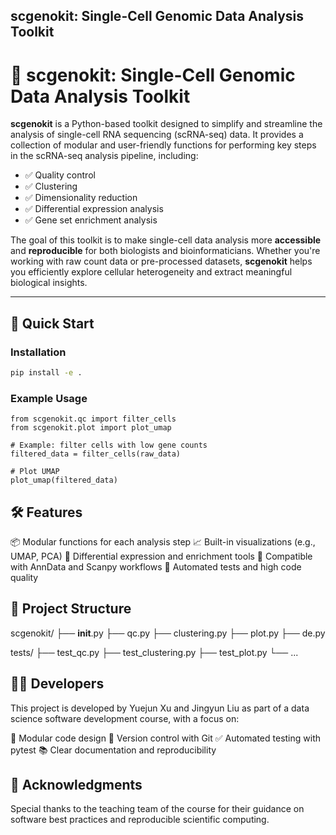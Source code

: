 ## scgenokit: Single-Cell Genomic Data Analysis Toolkit

# 🔬 scgenokit: Single-Cell Genomic Data Analysis Toolkit

**scgenokit** is a Python-based toolkit designed to simplify and streamline the analysis of single-cell RNA sequencing (scRNA-seq) data. It provides a collection of modular and user-friendly functions for performing key steps in the scRNA-seq analysis pipeline, including:

- ✅ Quality control  
- ✅ Clustering  
- ✅ Dimensionality reduction  
- ✅ Differential expression analysis  
- ✅ Gene set enrichment analysis  

The goal of this toolkit is to make single-cell data analysis more **accessible** and **reproducible** for both biologists and bioinformaticians. Whether you're working with raw count data or pre-processed datasets, **scgenokit** helps you efficiently explore cellular heterogeneity and extract meaningful biological insights.

---

## 🚀 Quick Start

### Installation

```bash
pip install -e .
```

### Example Usage
```
from scgenokit.qc import filter_cells
from scgenokit.plot import plot_umap

# Example: filter cells with low gene counts
filtered_data = filter_cells(raw_data)

# Plot UMAP
plot_umap(filtered_data)
```


## 🛠️ Features

📦 Modular functions for each analysis step
📈 Built-in visualizations (e.g., UMAP, PCA)
🔎 Differential expression and enrichment tools
🔄 Compatible with AnnData and Scanpy workflows
🧪 Automated tests and high code quality


## 📂 Project Structure
scgenokit/
├── __init__.py
├── qc.py
├── clustering.py
├── plot.py
├── de.py

tests/
├── test_qc.py
├── test_clustering.py
├── test_plot.py
└── ...

## 👨‍💻 Developers

This project is developed by Yuejun Xu and Jingyun Liu as part of a data science software development course, with a focus on:

📁 Modular code design
🔄 Version control with Git
✅ Automated testing with pytest
📚 Clear documentation and reproducibility

## 🙌 Acknowledgments

Special thanks to the teaching team of the course for their guidance on software best practices and reproducible scientific computing.
